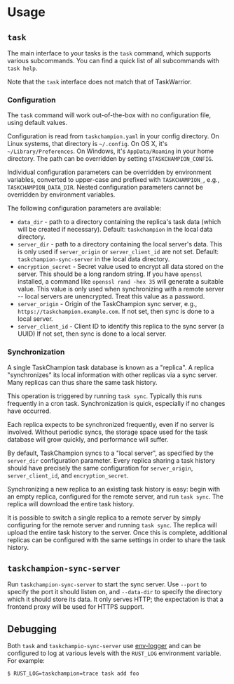 # Usage

## `task`

The main interface to your tasks is the `task` command, which supports various subcommands.
You can find a quick list of all subcommands with `task help`.

Note that the `task` interface does not match that of TaskWarrior.

### Configuration

The `task` command will work out-of-the-box with no configuration file, using default values.

Configuration is read from `taskchampion.yaml` in your config directory.
On Linux systems, that directory is `~/.config`.
On OS X, it's `~/Library/Preferences`.
On Windows, it's `AppData/Roaming` in your home directory.
The path can be overridden by setting `$TASKCHAMPION_CONFIG`.

Individual configuration parameters can be overridden by environment variables, converted to upper-case and prefixed with `TASKCHAMPION_`, e.g., `TASKCHAMPION_DATA_DIR`.
Nested configuration parameters cannot be overridden by environment variables.

The following configuration parameters are available:

* `data_dir` - path to a directory containing the replica's task data (which will be created if necessary).
  Default: `taskchampion` in the local data directory.
* `server_dir` - path to a directory containing the local server's data.
  This is only used if `server_origin` or `server_client_id` are not set.
  Default: `taskchampion-sync-server` in the local data directory.
* `encryption_secret` - Secret value used to encrypt all data stored on the server.
  This should be a long random string.
  If you have `openssl` installed, a command like `openssl rand -hex 35` will generate a suitable value.
  This value is only used when synchronizing with a remote server -- local servers are unencrypted.
  Treat this value as a password.
* `server_origin` - Origin of the TaskChampion sync server, e.g., `https://taskchampion.example.com`.
  If not set, then sync is done to a local server.
* `server_client_id` -  Client ID to identify this replica to the sync server (a UUID)
  If not set, then sync is done to a local server.

### Synchronization

A single TaskChampion task database is known as a "replica".
A replica "synchronizes" its local information with other replicas via a sync server.
Many replicas can thus share the same task history.

This operation is triggered by running `task sync`.
Typically this runs frequently in a cron task.
Synchronization is quick, especially if no changes have occurred.

Each replica expects to be synchronized frequently, even if no server is involved.
Without periodic syncs, the storage space used for the task database will grow quickly, and performance will suffer.

By default, TaskChampion syncs to a "local server", as specified by the `server_dir` configuration parameter.
Every replica sharing a task history should have precisely the same configuration for `server_origin`, `server_client_id`, and `encryption_secret`.

Synchronizing a new replica to an existing task history is easy: begin with an empty replica, configured for the remote server, and run `task sync`.
The replica will download the entire task history.

It is possible to switch a single replica to a remote server by simply configuring for the remote server and running `task sync`.
The replica will upload the entire task history to the server.
Once this is complete, additional replicas can be configured with the same settings in order to share the task history.

## `taskchampion-sync-server`

Run `taskchampion-sync-server` to start the sync server.
Use `--port` to specify the port it should listen on, and `--data-dir` to specify the directory which it should store its data.
It only serves HTTP; the expectation is that a frontend proxy will be used for HTTPS support.

## Debugging

Both `task` and `taskchampio-sync-server` use [env-logger](https://docs.rs/env_logger) and can be configured to log at various levels with the `RUST_LOG` environment variable.
For example:
```shell
$ RUST_LOG=taskchampion=trace task add foo
```
